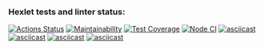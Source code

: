 ### Hexlet tests and linter status:
[![Actions Status](https://github.com/maaladina/frontend-project-46/workflows/hexlet-check/badge.svg)](https://github.com/maaladina/frontend-project-46/actions)
[![Maintainability](https://api.codeclimate.com/v1/badges/9bd22810686091887fd6/maintainability)](https://codeclimate.com/github/maaladina/frontend-project-46/maintainability)
[![Test Coverage](https://api.codeclimate.com/v1/badges/9bd22810686091887fd6/test_coverage)](https://codeclimate.com/github/maaladina/frontend-project-46/test_coverage)
[![Node CI](https://github.com/maaladina/frontend-project-46/workflows/lint/badge.svg?event=push)](https://github.com/maaladina/frontend-project-46/actions/workflows/lint.yml)
[![asciicast](https://asciinema.org/a/adbQ2LmIa0EpjaXYX5qa9reTK.svg)](https://asciinema.org/a/adbQ2LmIa0EpjaXYX5qa9reTK)
[![asciicast](https://asciinema.org/a/JNv4a8Z6N2zqK34UJzw6aloxE.svg)](https://asciinema.org/a/JNv4a8Z6N2zqK34UJzw6aloxE)
[![asciicast](https://asciinema.org/a/CrpbzSCZrz5JDKG6R0RcvSXXU.svg)](https://asciinema.org/a/CrpbzSCZrz5JDKG6R0RcvSXXU)
[![asciicast](https://asciinema.org/a/TsjN2elykmpHqKcCgmOpTjy31.svg)](https://asciinema.org/a/TsjN2elykmpHqKcCgmOpTjy31)

